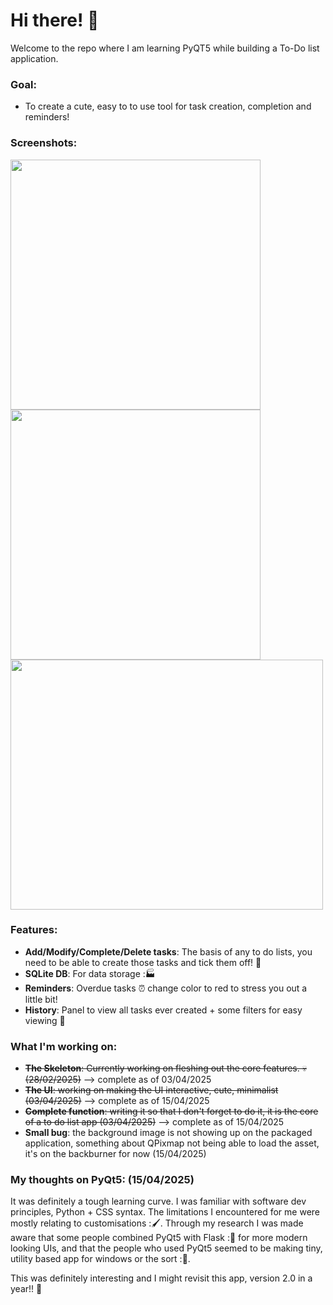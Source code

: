 # Hi there! :wave:

Welcome to the repo where I am learning PyQT5 while building a To-Do list application.

### Goal:
- To create a cute, easy to to use tool for task creation, completion and reminders!

### Screenshots:
<img src="https://github.com/user-attachments/assets/2106c35c-6aac-4c57-bcb2-cb8ff250baad" width="400" height="400">
<img src="https://github.com/user-attachments/assets/238bdb2d-42c8-4550-b6ff-87a573bd12e8" width="400" height="400">
<img src="https://github.com/user-attachments/assets/f36d086a-983f-40ec-9d98-f3d08ca0c3a4" width="500" height="400">

### Features:
- **Add/Modify/Complete/Delete tasks**: The basis of any to do lists, you need to be able to create those tasks and tick them off! 📑
- **SQLite DB**: For data storage :🏭 
- **Reminders**: Overdue tasks ⏰ change color to red to stress you out a little bit!
- **History**: Panel to view all tasks ever created + some filters for easy viewing 🙂

### What I'm working on:
- ~~**The Skeleton**: Currently working on fleshing out the core features. 💀 (28/02/2025)~~ --> complete as of 03/04/2025
- ~~**The UI**: working on making the UI interactive, cute, minimalist (03/04/2025)~~ --> complete as of 15/04/2025
- ~~**Complete function**: writing it so that I don't forget to do it, it is the core of a to do list app (03/04/2025)~~ --> complete as of 15/04/2025
- **Small bug**: the background image is not showing up on the packaged application, something about QPixmap not being able to load the asset, it's on the backburner for now (15/04/2025)

### My thoughts on PyQt5: (15/04/2025)
It was definitely a tough learning curve. I was familiar with software dev principles, Python + CSS syntax. The limitations I encountered for me were mostly relating to customisations :🖌️. Through my research I was made aware that some people combined PyQt5 with Flask :🧪 for more modern looking UIs, and that the people who used PyQt5 seemed to be making tiny, utility based app for windows or the sort :🤖.

This was definitely interesting and I might revisit this app, version 2.0 in a year!! 🙂

